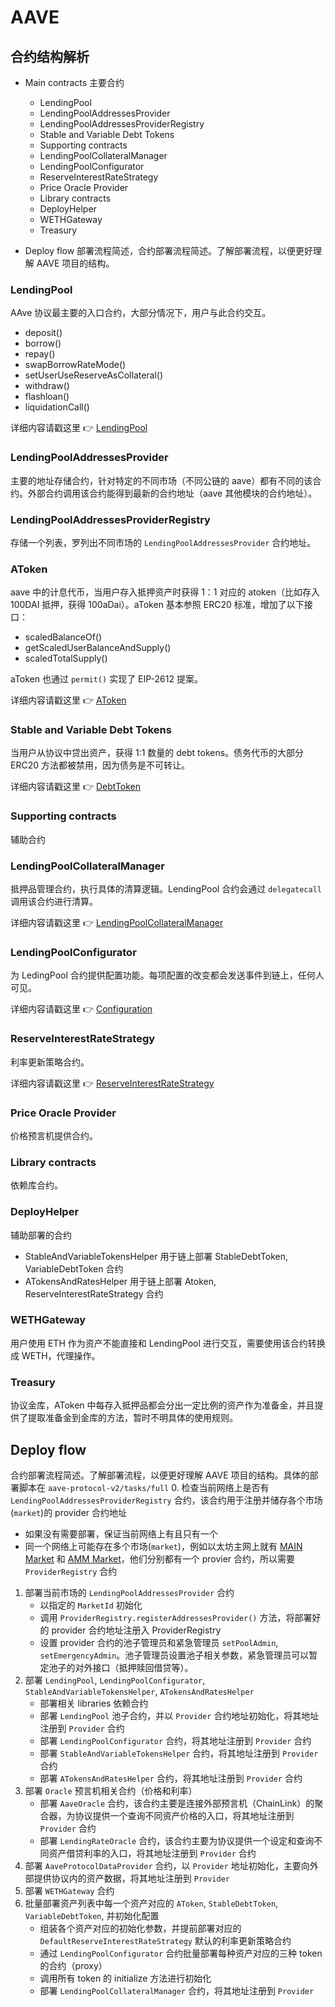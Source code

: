 # AAVE

## 合约结构解析
- Main contracts 主要合约
  - LendingPool
  - LendingPoolAddressesProvider
  - LendingPoolAddressesProviderRegistry
  - Stable and Variable Debt Tokens
  - Supporting contracts
  - LendingPoolCollateralManager
  - LendingPoolConfigurator
  - ReserveInterestRateStrategy
  - Price Oracle Provider
  - Library contracts
  - DeployHelper
  - WETHGateway
  - Treasury

- Deploy flow 部署流程简述，合约部署流程简述。了解部署流程，以便更好理解 AAVE 项目的结构。

### LendingPool
AAve 协议最主要的入口合约，大部分情况下，用户与此合约交互。
- deposit()
- borrow()
- repay()
- swapBorrowRateMode()
- setUserUseReserveAsCollateral()
- withdraw()
- flashloan()
- liquidationCall()

详细内容请戳这里 :point_right: [LendingPool](./9-LendingPool.md)

### LendingPoolAddressesProvider

主要的地址存储合约，针对特定的不同市场（不同公链的 aave）都有不同的该合约。外部合约调用该合约能得到最新的合约地址（aave 其他模块的合约地址）。

### LendingPoolAddressesProviderRegistry

存储一个列表，罗列出不同市场的 `LendingPoolAddressesProvider` 合约地址。

### AToken

aave 中的计息代币，当用户存入抵押资产时获得 1：1 对应的 atoken（比如存入 100DAI 抵押，获得 100aDai）。aToken 基本参照 ERC20 标准，增加了以下接口：

- scaledBalanceOf()
- getScaledUserBalanceAndSupply()
- scaledTotalSupply()

aToken 也通过 `permit()` 实现了 EIP-2612 提案。

详细内容请戳这里 :point_right: [AToken](./3-AToken.md)


### Stable and Variable Debt Tokens

当用户从协议中贷出资产，获得 1:1 数量的 debt tokens。债务代币的大部分 ERC20 方法都被禁用，因为债务是不可转让。

详细内容请戳这里 :point_right: [DebtToken](./4-DebtToken.md)

### Supporting contracts
辅助合约

### LendingPoolCollateralManager
抵押品管理合约，执行具体的清算逻辑。LendingPool 合约会通过 `delegatecall` 调用该合约进行清算。

详细内容请戳这里 :point_right: [LendingPoolCollateralManager](./8-LendingPoolCollateralManager.md)

### LendingPoolConfigurator
为 LedingPool 合约提供配置功能。每项配置的改变都会发送事件到链上，任何人可见。

详细内容请戳这里 :point_right: [Configuration](./2-Configuration.md)

### ReserveInterestRateStrategy
利率更新策略合约。

详细内容请戳这里 :point_right: [ReserveInterestRateStrategy](./7-DefaultReserveInterestRateStrategy.md)

### Price Oracle Provider
价格预言机提供合约。

### Library contracts
依赖库合约。

### DeployHelper
辅助部署的合约
- StableAndVariableTokensHelper 用于链上部署 StableDebtToken, VariableDebtToken 合约
- ATokensAndRatesHelper 用于链上部署 Atoken, ReserveInterestRateStrategy 合约

### WETHGateway
用户使用 ETH 作为资产不能直接和 LendingPool 进行交互，需要使用该合约转换成 WETH，代理操作。

### Treasury
协议金库，AToken 中每存入抵押品都会分出一定比例的资产作为准备金，并且提供了提取准备金到金库的方法，暂时不明具体的使用规则。

## Deploy flow
合约部署流程简述。了解部署流程，以便更好理解 AAVE 项目的结构。具体的部署脚本在 `aave-protocol-v2/tasks/full`
0. 检查当前网络上是否有 `LendingPoolAddressesProviderRegistry` 合约，该合约用于注册并储存各个市场(`market`)的 provider 合约地址
   - 如果没有需要部署，保证当前网络上有且只有一个
   - 同一个网络上可能存在多个市场(`market`)，例如以太坊主网上就有 [MAIN Market](https://docs.aave.com/developers/deployed-contracts/deployed-contracts) 和 [AMM Market](https://docs.aave.com/developers/deployed-contracts/amm-market)，他们分别都有一个 provier 合约，所以需要 `ProviderRegistry` 合约
1. 部署当前市场的 `LendingPoolAddressesProvider` 合约
   - 以指定的 `MarketId` 初始化
   - 调用 `ProviderRegistry.registerAddressesProvider()` 方法，将部署好的 provider 合约地址注册入 ProviderRegistry
   - 设置 provider 合约的池子管理员和紧急管理员 `setPoolAdmin`, `setEmergencyAdmin`。池子管理员设置池子相关参数，紧急管理员可以暂定池子的对外接口（抵押赎回借贷等）。
2. 部署 `LendingPool`, `LendingPoolConfigurator`, `StableAndVariableTokensHelper`, `ATokensAndRatesHelper`
   - 部署相关 libraries 依赖合约
   - 部署 `LendingPool` 池子合约，并以 `Provider` 合约地址初始化，将其地址注册到 `Provider` 合约
   - 部署 `LendingPoolConfigurator` 合约，将其地址注册到 `Provider` 合约
   - 部署 `StableAndVariableTokensHelper` 合约，将其地址注册到 `Provider` 合约
   - 部署 `ATokensAndRatesHelper` 合约，将其地址注册到 `Provider` 合约
3. 部署 `Oracle` 预言机相关合约（价格和利率）
   - 部署 `AaveOracle` 合约，该合约主要是连接外部预言机（ChainLink）的聚合器，为协议提供一个查询不同资产价格的入口，将其地址注册到 `Provider` 合约
   - 部署 `LendingRateOracle` 合约，该合约主要为协议提供一个设定和查询不同资产借贷利率的入口，将其地址注册到 `Provider` 合约
4. 部署 `AaveProtocolDataProvider` 合约，以 `Provider` 地址初始化，主要向外部提供协议内的资产数据，将其地址注册到 `Provider`
5. 部署 `WETHGateway` 合约
6. 批量部署资产列表中每一个资产对应的 `AToken`, `StableDebtToken`, `VariableDebtToken`, 并初始化配置
   - 组装各个资产对应的初始化参数，并提前部署对应的 `DefaultReserveInterestRateStrategy` 默认的利率更新策略合约
   - 通过 `LendingPoolConfigurator` 合约批量部署每种资产对应的三种 token 的合约（proxy）
   - 调用所有 token 的 initialize 方法进行初始化
   - 部署 `LendingPoolCollateralManager` 合约，将其地址注册到 `Provider`

